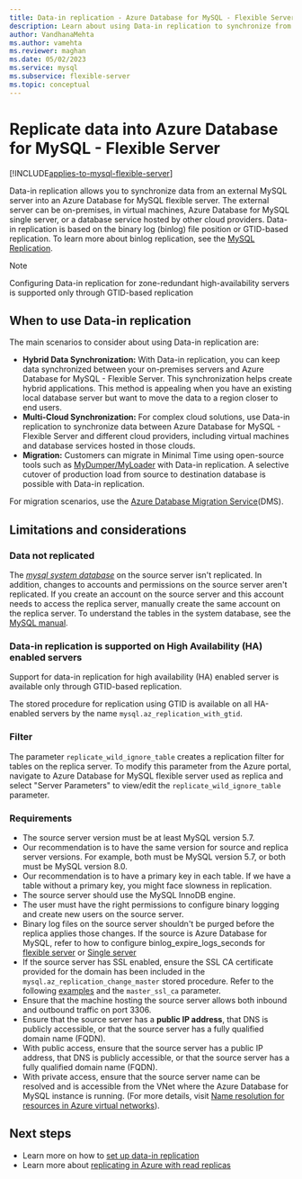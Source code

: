 ```yaml
---
title: Data-in replication - Azure Database for MySQL - Flexible Server
description: Learn about using Data-in replication to synchronize from an external server into the Azure Database for MySQL Flexible service.
author: VandhanaMehta
ms.author: vamehta
ms.reviewer: maghan
ms.date: 05/02/2023
ms.service: mysql
ms.subservice: flexible-server
ms.topic: conceptual
---
```


# Replicate data into Azure Database for MySQL - Flexible Server

[!INCLUDE[applies-to-mysql-flexible-server](../includes/applies-to-mysql-flexible-server.md)]

Data-in replication allows you to synchronize data from an external MySQL server into an Azure Database for MySQL flexible server. The external server can be on-premises, in virtual machines, Azure Database for MySQL single server, or a database service hosted by other cloud providers. Data-in replication is based on the binary log (binlog) file position or GTID-based replication. To learn more about binlog replication, see the [MySQL Replication](https://dev.mysql.com/doc/refman/5.7/en/replication-configuration.html).

> [!NOTE]  
> Configuring Data-in replication for zone-redundant high-availability servers is supported only through GTID-based replication

## When to use Data-in replication

The main scenarios to consider about using Data-in replication are:

- **Hybrid Data Synchronization:** With Data-in replication, you can keep data synchronized between your on-premises servers and Azure Database for MySQL - Flexible Server. This synchronization helps create hybrid applications. This method is appealing when you have an existing local database server but want to move the data to a region closer to end users.
- **Multi-Cloud Synchronization:** For complex cloud solutions, use Data-in replication to synchronize data between Azure Database for MySQL - Flexible Server and different cloud providers, including virtual machines and database services hosted in those clouds.
- **Migration:** Customers can migrate in Minimal Time using open-source tools such as [MyDumper/MyLoader](https://centminmod.com/mydumper.html) with Data-in replication. A selective cutover of production load from source to destination database is possible with Data-in replication.

For migration scenarios, use the [Azure Database Migration Service](https://azure.microsoft.com/services/database-migration/)(DMS).

## Limitations and considerations

### Data not replicated

The [*mysql system database*](https://dev.mysql.com/doc/refman/5.7/en/system-schema.html) on the source server isn't replicated. In addition, changes to accounts and permissions on the source server aren't replicated. If you create an account on the source server and this account needs to access the replica server, manually create the same account on the replica server. To understand the tables in the system database, see the [MySQL manual](https://dev.mysql.com/doc/refman/5.7/en/system-schema.html).

### Data-in replication is supported on High Availability (HA) enabled servers

Support for data-in replication for high availability (HA) enabled server is available only through GTID-based replication.

The stored procedure for replication using GTID is available on all HA-enabled servers by the name `mysql.az_replication_with_gtid`.

### Filter

The parameter `replicate_wild_ignore_table` creates a replication filter for tables on the replica server. To modify this parameter from the Azure portal, navigate to Azure Database for MySQL flexible server used as replica and select "Server Parameters" to view/edit the `replicate_wild_ignore_table` parameter.

### Requirements

- The source server version must be at least MySQL version 5.7.
- Our recommendation is to have the same version for source and replica server versions. For example, both must be MySQL version 5.7, or both must be MySQL version 8.0.
- Our recommendation is to have a primary key in each table. If we have a table without a primary key, you might face slowness in replication.
- The source server should use the MySQL InnoDB engine.
- The user must have the right permissions to configure binary logging and create new users on the source server.
- Binary log files on the source server shouldn't be purged before the replica applies those changes. If the source is Azure Database for MySQL, refer to how to configure binlog_expire_logs_seconds for [flexible server](./concepts-server-parameters.md#binlog_expire_logs_seconds) or [Single server](../concepts-server-parameters.md#binlog_expire_logs_seconds)
- If the source server has SSL enabled, ensure the SSL CA certificate provided for the domain has been included in the `mysql.az_replication_change_master` stored procedure. Refer to the following [examples](./how-to-data-in-replication.md#link-source-and-replica-servers-to-start-data-in-replication) and the `master_ssl_ca` parameter.
- Ensure that the machine hosting the source server allows both inbound and outbound traffic on port 3306.
- Ensure that the source server has a **public IP address**, that DNS is publicly accessible, or that the source server has a fully qualified domain name (FQDN).
- With public access, ensure that the source server has a public IP address, that DNS is publicly accessible, or that the source server has a fully qualified domain name (FQDN).
- With private access, ensure that the source server name can be resolved and is accessible from the VNet where the Azure Database for MySQL instance is running. (For more details, visit [Name resolution for resources in Azure virtual networks](../../virtual-network/virtual-networks-name-resolution-for-vms-and-role-instances.md)).

## Next steps

- Learn more on how to [set up data-in replication](how-to-data-in-replication.md)
- Learn more about [replicating in Azure with read replicas](concepts-read-replicas.md)
